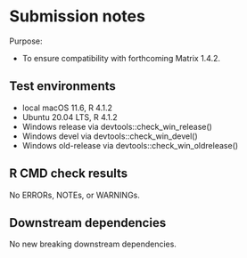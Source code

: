 # Submission notes

Purpose:

* To ensure compatibility with forthcoming Matrix 1.4.2.

## Test environments

* local macOS 11.6, R 4.1.2
* Ubuntu 20.04 LTS, R 4.1.2
* Windows release via devtools::check_win_release()
* Windows devel via devtools::check_win_devel()
* Windows old-release via devtools::check_win_oldrelease()

## R CMD check results

No ERRORs, NOTEs, or WARNINGs.

## Downstream dependencies

No new breaking downstream dependencies.
